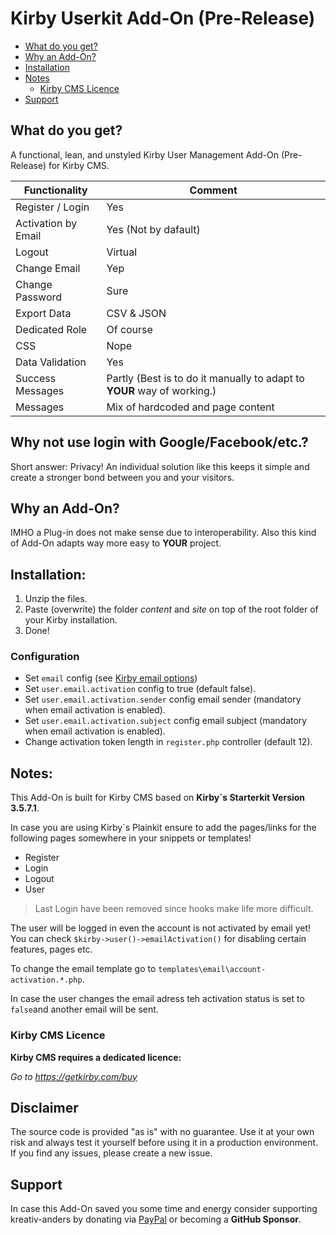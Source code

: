 # Kirby Userkit Add-On (Pre-Release)

* [What do you get?](#what-do-you-get)
* [Why an Add-On?](#why-an-add-on)
* [Installation](#installation)
* [Notes](#notes)
    * [Kirby CMS Licence](#kirby-cms-licence)
* [Support](#support)  


## What do you get?
A functional, lean, and unstyled Kirby User Management Add-On (Pre-Release) for Kirby CMS.

**Functionality** | **Comment**
---- | ----
Register / Login| Yes
Activation by Email | Yes (Not by dafault)
Logout | Virtual
Change Email | Yep
Change Password | Sure
Export Data | CSV & JSON
Dedicated Role | Of course
CSS | Nope
Data Validation | Yes
Success Messages | Partly (Best is to do it manually to adapt to **YOUR** way of working.)
Messages | Mix of hardcoded and page content

## Why not use login with Google/Facebook/etc.?
Short answer: Privacy! An individual solution like this keeps it simple and create a stronger bond between you and your visitors.

## Why an Add-On?
IMHO a Plug-in does not make sense due to interoperability. 
Also this kind of Add-On adapts way more easy to **YOUR** project.

## Installation:
1. Unzip the files.
1. Paste (overwrite) the folder *content* and *site* on top of the root folder of your Kirby installation.
1. Done!

### Configuration
- Set `email` config (see [Kirby email options](https://getkirby.com/docs/reference/system/options/email))
- Set `user.email.activation` config to true (default false).
- Set `user.email.activation.sender` config email sender (mandatory when email activation is enabled).
- Set `user.email.activation.subject` config email subject (mandatory when email activation is enabled).
- Change activation token length in `register.php` controller (default 12).

## Notes:
This Add-On is built for Kirby CMS based on **Kirby´s Starterkit Version 3.5.7.1**. 

In case you are using Kirby´s Plainkit ensure to add the pages/links for the following pages somewhere in your snippets or templates!

- Register 
- Login
- Logout
- User 

> Last Login have been removed since hooks make life more difficult.

The user will be logged in even the account is not activated by email yet! 
You can check `$kirby->user()->emailActivation()` for disabling certain features, pages etc.

To change the email template go to `templates\email\account-activation.*.php`.

In case the user changes the email adress teh activation status is set to `false`and another email will be sent.

### Kirby CMS Licence 
**Kirby CMS requires a dedicated licence:**

*Go to https://getkirby.com/buy*

## Disclaimer
The source code is provided "as is" with no guarantee. Use it at your own risk and always test it yourself before using it in a production environment. If you find any issues, please create a new issue.

## Support

In case this Add-On saved you some time and energy consider supporting kreativ-anders by donating via [PayPal](https://paypal.me/kreativanders) or becoming a **GitHub Sponsor**.
